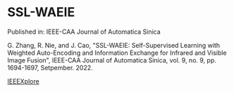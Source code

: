 # SSL-WAEIE
Published in: IEEE-CAA Journal of Automatica Sinica

G. Zhang, R. Nie, and J. Cao, "SSL-WAEIE: Self-Supervised Learning with Weighted Auto-Encoding and Information Exchange for Infrared and Visible Image Fusion", IEEE-CAA Journal of Automatica Sinica,  vol. 9, no. 9, pp. 1694-1697, Setpember. 2022.

[IEEEXplore](https://ieeexplore.ieee.org/document/9865024)
